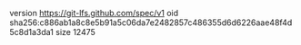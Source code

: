 version https://git-lfs.github.com/spec/v1
oid sha256:c886ab1a8c8e5b91a5c06da7e2482857c486355d6d6226aae48f4d5c8d1a3da1
size 12475
